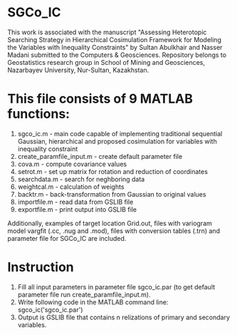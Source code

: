 # SGCo_IC
This work is associated with the manuscript "Assessing Heterotopic Searching Strategy in Hierarchical Cosimulation Framework for Modeling the Variables with Inequality Constraints" by Sultan Abulkhair and Nasser Madani submitted to the Computers & Geosciences. Repository belongs to Geostatistics research group in School of Mining and Geosciences, Nazarbayev University, Nur-Sultan, Kazakhstan.
# This file consists of 9 MATLAB functions:
1. sgco_ic.m - main code capable of implementing traditional sequential Gaussian, hierarchical and proposed cosimulation for variables 
with inequality constraint
2. create_paramfile_input.m - create default parameter file
3. cova.m - compute covariance values
4. setrot.m - set up matrix for rotation and reduction of coordinates
5. searchdata.m - search for neghboring data
6. weightcal.m - calculation of weights
7. backtr.m - back-transformation from Gaussian to original values
7. importfile.m - read data from GSLIB file
8. exportfile.m - print output into GSLIB file

Additionally, examples of target location Grid.out, files with variogram model vargfit (.cc, .nug and .mod), files with conversion tables (.trn) and parameter file for SGCo_IC are included.

# Instruction
1) Fill all input parameters in parameter file sgco_ic.par (to get default parameter file run create_paramfile_input.m).
2) Write following code in the MATLAB command line: sgco_ic('sgco_ic.par')
3) Output is GSLIB file that contains n relizations of primary and secondary variables.
